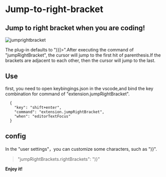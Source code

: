 # Jump-to-right-bracket

## Jump to right bracket when you are coding!

![jumprightbracket](https://user-images.githubusercontent.com/16523045/44298243-162ab000-a2a5-11e8-83cc-2c1c0f0869ec.gif)

The plug-in defaults to ")}]>".After executing the command of "jumpRightBracket", the cursor will jump to the first hit of parenthesis.If the brackets are adjacent to each other, then the cursor will jump to the last.

## Use

first, you need to open keybingings.json in the vscode,and bind the key combination for command of "extension.jumpRightBracket".

```
  {
    "key": "shift+enter",
    "command": "extension.jumpRightBracket",
    "when": "editorTextFocus"
  }
```

## config

In the "user settings"，you can customize some characters, such as ")}".

> "jumpRightBrackets.rightBrackets": ")}"

**Enjoy it!**
